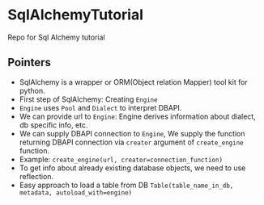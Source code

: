 # SqlAlchemyTutorial
Repo for Sql Alchemy tutorial 

## Pointers
* SqlAlchemy is a wrapper or ORM(Object relation Mapper) tool kit for python.
* First step of SqlAlchemy: Creating `Engine`
* `Engine` uses `Pool` and `Dialect` to interpret DBAPI.
* We can provide url to `Engine`: Engine derives information about dialect, db specific info, etc.
* We can supply DBAPI connection to `Engine`, We supply the function returning DBAPI connection via `creator` argument of `create_engine` function.
* Example: `create_engine(url, creator=connection_function)`
* To get info about already existing database objects, we need to use reflection.
* Easy approach to load a table from DB `Table(table_name_in_db, metadata, autoload_with=engine)`
